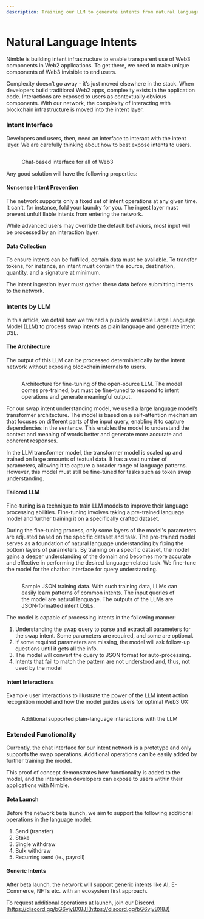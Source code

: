 ```yaml
---
description: Training our LLM to generate intents from natural language
---
```


# Natural Language Intents

Nimble is building intent infrastructure to enable transparent use of Web3 components in Web2 applications. To get there, we need to make unique components of Web3 invisible to end users.

Complexity doesn’t go away - it’s just moved elsewhere in the stack. When developers build traditional Web2 apps, complexity exists in the application code. Interactions are exposed to users as contextually obvious components. With our network, the complexity of interacting with blockchain infrastructure is moved into the intent layer.

### Intent Interface

Developers and users, then, need an interface to interact with the intent layer. We are carefully thinking about how to best expose intents to users.

<figure><img src="https://lh7-us.googleusercontent.com/9Gs5XRSaleyV6Q4X2mQhQDfiDXNjRLq4abJJq1fy2L_7rLG4aFSBr1VYtTxcLw0OUkef73HxwNAfUjkuzBP0vcKAcK55jTQ0LgUSlKuhBaUXDYeLYDhynCCXOZQBc-mJwY2x3IjGoGiKqmf970Qn6Lc" alt=""><figcaption><p>Chat-based interface for all of Web3</p></figcaption></figure>

Any good solution will have the following properties:

#### Nonsense Intent Prevention

The network supports only a fixed set of intent operations at any given time. It can’t, for instance, fold your laundry for you. The ingest layer must prevent unfulfillable intents from entering the network.

While advanced users may override the default behaviors, most input will be processed by an interaction layer.

#### **Data Collection**

To ensure intents can be fulfilled, certain data must be available. To transfer tokens, for instance, an intent must contain the source, destination, quantity, and a signature at minimum.

The intent ingestion layer must gather these data before submitting intents to the network.

### Intents by LLM

In this article, we detail how we trained a publicly available Large Language Model (LLM) to process swap intents as plain language and generate intent DSL.

#### The Architecture

The output of this LLM can be processed deterministically by the intent network without exposing blockchain internals to users.

<figure><img src="https://lh7-us.googleusercontent.com/jlo8O2w4NvvEw2H7jnf0-4eURryncE01eGsCI9jY9GWYGN5mpQMTU7ugpPj1vqFAJX6ZVmMZ9IyuXccv83Ka4h5o3kbLI4ZP9V2qsQhBm2fMgX7gbEfSM0JgOtT6oQYmzBzOx7VaeatIF3yElj8TaQs" alt=""><figcaption><p>Architecture for fine-tuning of the open-source LLM. The model comes pre-trained, but must be fine-tuned to respond to intent operations and generate meaningful output.</p></figcaption></figure>

For our swap intent understanding model, we used a large language model’s transformer architecture. The model is based on a self-attention mechanism that focuses on different parts of the input query, enabling it to capture dependencies in the sentence. This enables the model to understand the context and meaning of words better and generate more accurate and coherent responses.

In the LLM transformer model, the transformer model is scaled up and trained on large amounts of textual data. It has a vast number of parameters, allowing it to capture a broader range of language patterns. However, this model must still be fine-tuned for tasks such as token swap understanding.

#### Tailored LLM

Fine-tuning is a technique to train LLM models to improve their language processing abilities. Fine-tuning involves taking a pre-trained language model and further training it on a specifically crafted dataset.

During the fine-tuning process, only some layers of the model's parameters are adjusted based on the specific dataset and task. The pre-trained model serves as a foundation of natural language understanding by fixing the bottom layers of parameters. By training on a specific dataset, the model gains a deeper understanding of the domain and becomes more accurate and effective in performing the desired language-related task. We fine-tune the model for the chatbot interface for query understanding.

<figure><img src="https://lh7-us.googleusercontent.com/-U7Ik-rBJeHUcT7Iw0mJzmrTkBgkiCJJRfzH0YJ_62i1r87FQNrHoklwuCgHMQ4i9bFkFKSW9EbxUOD4p3vEHY0-oVvssAk8Wx8ZzMxUALdjGoShK9V_Ck6B3H3P-qsn1wfCQ8BcMBAJJXYagBmBZ8s" alt=""><figcaption><p>Sample JSON training data. With such training data, LLMs can easily learn patterns of common intents. The input queries of the model are natural language. The outputs of the LLMs are JSON-formatted intent DSLs.</p></figcaption></figure>

The model is capable of processing intents in the following manner:

1. Understanding the swap query to parse and extract all parameters for the swap intent. Some parameters are required, and some are optional.
2. If some required parameters are missing, the model will ask follow-up questions until it gets all the info.
3. The model will convert the query to JSON format for auto-processing.
4. Intents that fail to match the pattern are not understood and, thus, not used by the model

#### Intent Interactions

Example user interactions to illustrate the power of the LLM intent action recognition model and how the model guides users for optimal Web3 UX:

<figure><img src="https://lh7-us.googleusercontent.com/Qkm3Hv45uQag08t_OmEKDRAVnBFDSpTX_WXs4lIoxpMECIHLY-E__-BVKG9vRRneNtpvuFcV-44uxunvYqhuoiCKFMAa1BokR_Ag2hDESB_Dd7g55ZhhZ9i3UrOxu7T0Bs0kjDuvKgq01L4nX-qDqlc" alt=""><figcaption><p>Additional supported plain-language interactions with the LLM</p></figcaption></figure>

### Extended Functionality

Currently, the chat interface for our intent network is a prototype and only supports the swap operations. Additional operations can be easily added by further training the model.

This proof of concept demonstrates how functionality is added to the model, and the interaction developers can expose to users within their applications with Nimble.

#### Beta Launch

Before the network beta launch, we aim to support the following additional operations in the language model:

1. Send (transfer)
2. Stake
3. Single withdraw
4. Bulk withdraw
5. Recurring send (ie., payroll)

#### Generic Intents

After beta launch, the network will support generic intents like AI, E-Commerce, NFTs etc. with an ecosystem first approach.

To request additional operations at launch, join our Discord. [https://discord.gg/bG6vjyBX8J](https://discord.gg/bG6vjyBX8J)
